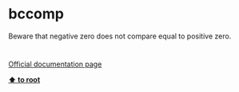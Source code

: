 # bccomp




<div class="phpcode"><span class="html">
Beware that negative zero does not compare equal to positive zero.</span>
</div>
  

#

[Official documentation page](https://www.php.net/manual/en/function.bccomp.php)

**[⬆ to root](/)**